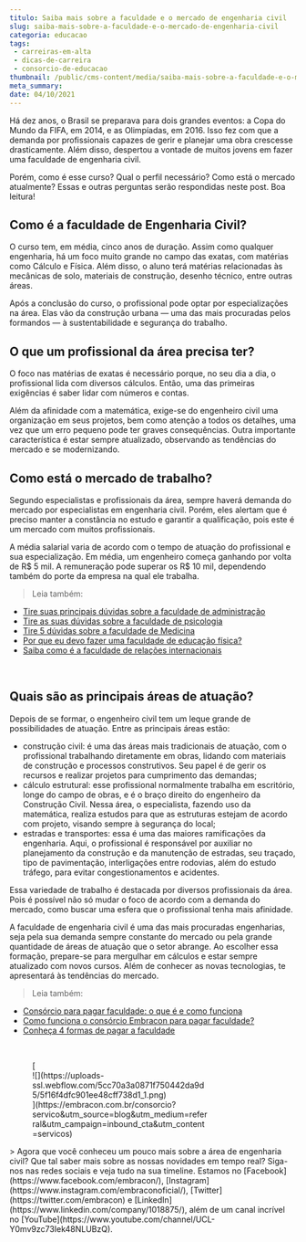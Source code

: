 ```yaml
---
titulo: Saiba mais sobre a faculdade e o mercado de engenharia civil
slug: saiba-mais-sobre-a-faculdade-e-o-mercado-de-engenharia-civil
categoria: educacao
tags:
 - carreiras-em-alta
 - dicas-de-carreira
 - consorcio-de-educacao
thumbnail: /public/cms-content/media/saiba-mais-sobre-a-faculdade-e-o-mercado-de-engenharia-civil.jpeg
meta_summary: 
date: 04/10/2021
---
```

Há dez anos, o Brasil se preparava para dois grandes eventos: a Copa do Mundo da FIFA, em 2014, e as Olimpíadas, em 2016. Isso fez com que a demanda por profissionais capazes de gerir e planejar uma obra crescesse drasticamente. Além disso, despertou a vontade de muitos jovens em fazer uma faculdade de engenharia civil.

Porém, como é esse curso? Qual o perfil necessário? Como está o mercado atualmente? Essas e outras perguntas serão respondidas neste post. Boa leitura!

Como é a faculdade de Engenharia Civil?
---------------------------------------

O curso tem, em média, cinco anos de duração. Assim como qualquer engenharia, há um foco muito grande no campo das exatas, com matérias como Cálculo e Física. Além disso, o aluno terá matérias relacionadas às mecânicas de solo, materiais de construção, desenho técnico, entre outras áreas.

Após a conclusão do curso, o profissional pode optar por especializações na área. Elas vão da construção urbana — uma das mais procuradas pelos formandos — à sustentabilidade e segurança do trabalho.

O que um profissional da área precisa ter?
------------------------------------------

O foco nas matérias de exatas é necessário porque, no seu dia a dia, o profissional lida com diversos cálculos. Então, uma das primeiras exigências é saber lidar com números e contas.

Além da afinidade com a matemática, exige-se do engenheiro civil uma organização em seus projetos, bem como atenção a todos os detalhes, uma vez que um erro pequeno pode ter graves consequências. Outra importante característica é estar sempre atualizado, observando as tendências do mercado e se modernizando.

Como está o mercado de trabalho?
--------------------------------

Segundo especialistas e profissionais da área, sempre haverá demanda do mercado por especialistas em engenharia civil. Porém, eles alertam que é preciso manter a constância no estudo e garantir a qualificação, pois este é um mercado com muitos profissionais.

A média salarial varia de acordo com o tempo de atuação do profissional e sua especialização. Em média, um engenheiro começa ganhando por volta de R$ 5 mil. A remuneração pode superar os R$ 10 mil, dependendo também do porte da empresa na qual ele trabalha.

> Leia também:

- [Tire suas principais dúvidas sobre a faculdade de administração](https://www.embracon.com.br/blog/tire-suas-principais-duvidas-sobre-a-faculdade-de-administracao)
- [Tire as suas dúvidas sobre a faculdade de psicologia](https://www.embracon.com.br/blog/tire-as-suas-duvidas-sobre-a-faculdade-de-psicologia)
- [Tire 5 dúvidas sobre a faculdade de Medicina](https://www.embracon.com.br/blog/tire-5-duvidas-sobre-a-faculdade-de-medicina)
- [Por que eu devo fazer uma faculdade de educação física?](https://www.embracon.com.br/blog/por-que-eu-devo-fazer-uma-faculdade-de-educacao-fisica)
- [Saiba como é a faculdade de relações internacionais](https://www.embracon.com.br/blog/saiba-como-e-a-faculdade-de-relacoes-internacionais)

‍

Quais são as principais áreas de atuação?
-----------------------------------------

Depois de se formar, o engenheiro civil tem um leque grande de possibilidades de atuação. Entre as principais áreas estão:

- construção civil: é uma das áreas mais tradicionais de atuação, com o profissional trabalhando diretamente em obras, lidando com materiais de construção e processos construtivos. Seu papel é de gerir os recursos e realizar projetos para cumprimento das demandas;
- cálculo estrutural: esse profissional normalmente trabalha em escritório, longe do campo de obras, e é o braço direito do engenheiro da Construção Civil. Nessa área, o especialista, fazendo uso da matemática, realiza estudos para que as estruturas estejam de acordo com projeto, visando sempre à segurança do local;
- estradas e transportes: essa é uma das maiores ramificações da engenharia. Aqui, o profissional é responsável por auxiliar no planejamento da construção e da manutenção de estradas, seu traçado, tipo de pavimentação, interligações entre rodovias, além do estudo tráfego, para evitar congestionamentos e acidentes.

Essa variedade de trabalho é destacada por diversos profissionais da área. Pois é possível não só mudar o foco de acordo com a demanda do mercado, como buscar uma esfera que o profissional tenha mais afinidade.

A faculdade de engenharia civil é uma das mais procuradas engenharias, seja pela sua demanda sempre constante do mercado ou pela grande quantidade de áreas de atuação que o setor abrange. Ao escolher essa formação, prepare-se para mergulhar em cálculos e estar sempre atualizado com novos cursos. Além de conhecer as novas tecnologias, te apresentará às tendências do mercado.

> Leia também:

- [Consórcio para pagar faculdade: o que é e como funciona](https://www.embracon.com.br/blog/consorcio-embracon-para-pagar-faculdade)
- [Como funciona o consórcio Embracon para pagar faculdade?](https://www.embracon.com.br/blog/como-funciona-o-consorcio-embracon-para-pagar-faculdade)
- [Conheça 4 formas de pagar a faculdade](https://www.embracon.com.br/blog/conheca-4-formas-de-pagar-a-faculdade)

‍

<figure class="w-richtext-figure-type-image w-richtext-align-center" style="max-width:310px">[<div>![](https://uploads-ssl.webflow.com/5cc70a3a0871f750442da9d5/5f16f4dfc901ee48cff738d1_1.png)</div>](https://embracon.com.br/consorcio?servico&utm_source=blog&utm_medium=referral&utm_campaign=inbound_cta&utm_content=servicos)</figure>> Agora que você conheceu um pouco mais sobre a área de engenharia civil? Que tal saber mais sobre as nossas novidades em tempo real? Siga-nos nas redes sociais e veja tudo na sua timeline. Estamos no [Facebook](https://www.facebook.com/embracon/), [Instagram](https://www.instagram.com/embraconoficial/), [Twitter](https://twitter.com/embracon) e [LinkedIn](https://www.linkedin.com/company/1018875/), além de um canal incrível no [YouTube](https://www.youtube.com/channel/UCL-Y0mv9zc73Iek48NLUBzQ).
